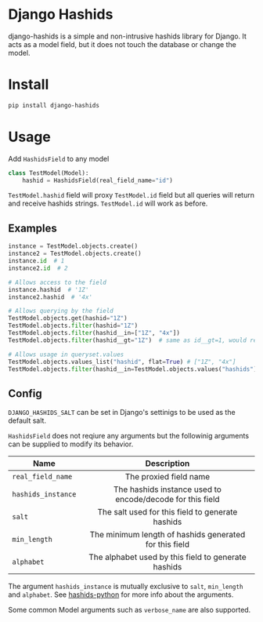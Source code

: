 # Django Hashids

django-hashids is a simple and non-intrusive hashids library for Django. It acts as a model field, but it does not touch the database or change the model.

# Install

```bash
pip install django-hashids
```

# Usage

Add `HashidsField` to any model

```python
class TestModel(Model):
    hashid = HashidsField(real_field_name="id")
```

`TestModel.hashid` field will proxy `TestModel.id` field but all queries will return and receive hashids strings. `TestModel.id` will work as before.

## Examples

```python
instance = TestModel.objects.create()
instance2 = TestModel.objects.create()
instance.id  # 1
instance2.id  # 2

# Allows access to the field
instance.hashid  # '1Z'
instance2.hashid  # '4x'

# Allows querying by the field
TestModel.objects.get(hashid="1Z")
TestModel.objects.filter(hashid="1Z")
TestModel.objects.filter(hashid__in=["1Z", "4x"])
TestModel.objects.filter(hashid__gt="1Z")  # same as id__gt=1, would return instance 2

# Allows usage in queryset.values
TestModel.objects.values_list("hashid", flat=True) # ["1Z", "4x"]
TestModel.objects.filter(hashid__in=TestModel.objects.values("hashids"))

```

## Config

`DJANGO_HASHIDS_SALT` can be set in Django's settinigs to be used as the default salt.

`HashidsField` does not reqiure any arguments but the followinig arguments can be supplied to modify its behavior.

| Name               |                        Description                        |
| ------------------ | :-------------------------------------------------------: |
| `real_field_name`  |                  The proxied field name                   |
| `hashids_instance` | The hashids instance used to encode/decode for this field |
| `salt`             |     The salt used for this field to generate hashids      |
| `min_length`       |  The minimum length of hashids generated for this field   |
| `alphabet`         |    The alphabet used by this field to generate hashids    |

The argument `hashids_instance` is mutually exclusive to `salt`, `min_length` and `alphabet`. See [hashids-python](https://github.com/davidaurelio/hashids-python) for more info about the arguments.

Some common Model arguments such as `verbose_name` are also supported.